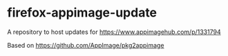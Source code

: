 # firefox-appimage-update
A repository to host updates for https://www.appimagehub.com/p/1331794

Based on https://github.com/AppImage/pkg2appimage

